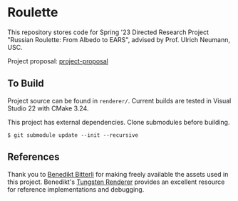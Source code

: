 # Roulette

This repository stores code for Spring '23 Directed Research Project "Russian Roulette: From Albedo to EARS", advised by Prof. Ulrich Neumann, USC.

Project proposal: [project-proposal](https://blog.roblesch.page/assets/roblesch_project_proposal.pdf)

## To Build

Project source can be found in `renderer/`. Current builds are tested in Visual Studio 22 with CMake 3.24.

This project has external dependencies. Clone submodules before building.

```
$ git submodule update --init --recursive
```

## References

Thank you to [Benedikt Bitterli](https://benedikt-bitterli.me/resources/) for making freely available the assets used in this project. Benedikt's [Tungsten Renderer](https://github.com/tunabrain/tungsten) provides an excellent resource for reference implementations and debugging.

